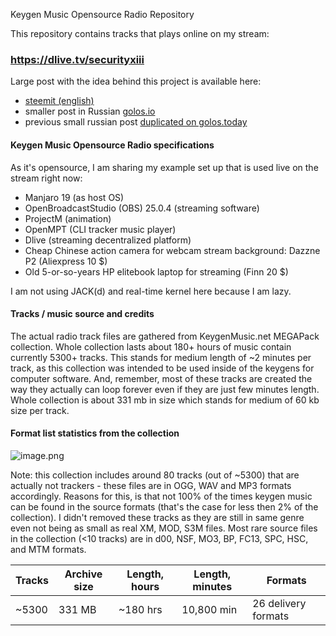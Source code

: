 Keygen Music Opensource Radio Repository

This repository contains tracks that plays online on my stream:

### https://dlive.tv/securityxiii

Large post with the idea behind this project is available here:
* [steemit (english)](https://steemit.com/radio/@sxiii/10-reasons-why-chiptune-music-is-so-great-or-keygen-music-opensource-radio-announce)
* smaller post in Russian [golos.io](https://golos.io/@sxiii/keigen-radio-pereekhalo-na-blokchein-strimy-dlive-tv-securityxiii-1588972161390)
* previous small russian post [duplicated on golos.today](https://golos.today/ru--muzyka/@sxiii/keigen-radio-pereekhalo-na-blokchein-strimy)

#### Keygen Music Opensource Radio specifications
As it's opensource, I am sharing my example set up that is used live on the stream right now:
* Manjaro 19 (as host OS)
* OpenBroadcastStudio (OBS) 25.0.4 (streaming software)
* ProjectM (animation)
* OpenMPT (CLI tracker music player)
* Dlive (streaming decentralized platform)
* Cheap Chinese action camera for webcam stream background: Dazzne P2 (Aliexpress 10 $)
* Old 5-or-so-years HP elitebook laptop for streaming (Finn 20 $)

I am not using JACK(d) and real-time kernel here because I am lazy. 

#### Tracks / music source and credits
The actual radio track files are gathered from KeygenMusic.net MEGAPack collection. Whole collection lasts about 180+ hours of music contain currently 5300+ tracks. This stands for medium length of ~2 minutes per track, as this collection was intended to be used inside of the keygens for computer software. And, remember, most of these tracks are created the way they actually can loop forever even if they are just few minutes length. Whole collection is about 331 mb in size which stands for medium of 60 kb size per track. 

#### Format list statistics from the collection

![image.png](https://cdn.steemitimages.com/DQmRV5c2kbL9PwVUpuAPb387x985z6fmxhzNJ5ysHoJ7rnv/image.png)

Note: this collection includes around 80 tracks (out of ~5300) that are actually not trackers - these files are in OGG, WAV and MP3 formats accordingly. Reasons for this, is that not 100% of the times keygen music can be found in the source formats (that's the case for less then 2% of the collection). I didn't removed these tracks as they are still in same genre even not being as small as real XM, MOD, S3M files. Most rare source files in the collection (<10 tracks) are in d00, NSF, MO3, BP, FC13, SPC, HSC, and MTM formats.


Tracks | Archive size | Length, hours | Length, minutes | Formats
-|-|-|-|-|
~5300 | 331 MB | ~180 hrs | 10,800 min | 26 delivery formats

